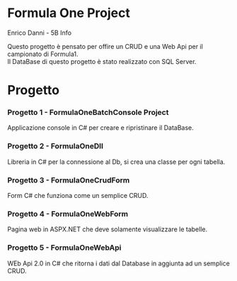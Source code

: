 # Formula One Project

Enrico Danni - 5B Info

Questo progetto è pensato per offire un CRUD e una Web Api per il campionato di Formula1. <br>
Il DataBase di questo progetto è stato realizzato con SQL Server. <br>

# Progetto

### Progetto 1 - FormulaOneBatchConsole Project

Applicazione console in C# per creare e ripristinare il DataBase.

### Progetto 2 - FormulaOneDll

Libreria in C# per la connessione al Db, si crea una classe per ogni tabella.

### Progetto 3 - FormulaOneCrudForm

Form C# che funziona come un semplice CRUD.

### Progetto 4 - FormulaOneWebForm

Pagina web in ASPX.NET che deve solamente visualizzare le tabelle.

### Progetto 5 - FormulaOneWebApi

WEb Api 2.0 in C# che ritorna i dati dal Database in aggiunta ad un semplice CRUD.